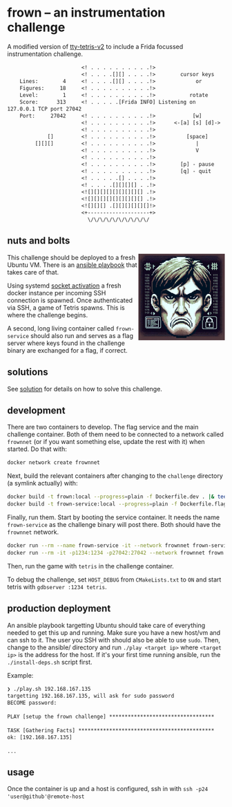# frown – an instrumentation challenge

A modified version of [tty-tetris-v2](https://github.com/Holixus/tty-tetris-v2) to include a Frida focussed instrumentation challenge.

```text
                        <! . . . . . . . . . .!>
                        <! . . . .[][] . . . .!>        cursor keys
    Lines:        4     <! . . . .[][] . . . .!>             or
    Figures:     18     <! . . . . . . . . . .!>
    Level:        1     <! . . . . . . . . . .!>           rotate
    Score:      313     <! . . . . .[Frida INFO] Listening on 127.0.0.1 TCP port 27042
    Port:     27042     <! . . . . . . . . . .!>            [w]
                        <! . . . . . . . . . .!>      <-[a] [s] [d]->
                        <! . . . . . . . . . .!>
             []         <! . . . . . . . . . .!>          [space]
         [][][]         <! . . . . . . . . . .!>             |
                        <! . . . . . . . . . .!>             V
                        <! . . . . . . . . . .!>
                        <! . . . . . . . . . .!>        [p] - pause
                        <! . . . . . . . . . .!>        [q] - quit
                        <! . . . . .[] . . . .!>
                        <! . . . .[][][][] . .!>
                        <![][][][][][][][][] .!>
                        <![][][][][][][][][] .!>
                        <![][][] .[][][][][][]!>
                        <+--------------------+>
                          \/\/\/\/\/\/\/\/\/\/
```

## nuts and bolts

<img align="right" src="./images/logo.png" height="200" alt="beacon-pip-frame-proxy">

This challenge should be deployed to a fresh Ubuntu VM. There is an [ansible playbook](ansible/playbook.yml) that takes care of that.

Using systemd [socket activation](https://www.freedesktop.org/software/systemd/man/latest/systemd-socket-activate.html) a fresh docker instance per incoming SSH connection is spawned. Once authenticated via SSH, a game of Tetris spawns. This is where the challenge begins.

A second, long living container called `frown-service` should also run and serves as a flag server where keys found in the challenge binary are exchanged for a flag, if correct.

## solutions

See [solution](solution/README.md) for details on how to solve this challenge.

## development

There are two containers to develop. The flag service and the main challenge container. Both of them need to be connected to a network called `frownnet` (or if you want something else, update the rest with it) when started. Do that with:

```bash
docker network create frownnet
```

Next, build the relevant containers after changing to the `challenge` directory (a symlink actually) with:

```bash
docker build -t frown:local --progress=plain -f Dockerfile.dev . |& tee /dev/null
docker build -t frown-service:local --progress=plain -f Dockerfile.flag . |& tee /dev/null
```

Finally, run them. Start by booting the service container. It needs the name `frown-service` as the challenge binary will post there. Both should have the `frownnet` network.

```bash
docker run --rm --name frown-service -it --network frownnet frown-service:local
docker run --rm -it -p1234:1234 -p27042:27042 --network frownnet frown:local
```

Then, run the game with `tetris` in the challenge container.

To debug the challenge, set `HOST_DEBUG` from `CMakeLists.txt` to `ON` and start tetris with `gdbserver :1234 tetris`.

## production deployment

An ansible playbook targetting Ubuntu should take care of everything needed to get this up and running. Make sure you have a new host/vm and can ssh to it. The user you SSH with should also be able to use `sudo`. Then, change to the ansible/ directory and run `./play <target ip>` where `<target ip>` is the address for the host. If it's your first time running ansible, run the `./install-deps.sh` script first.

Example:

```text
❯ ./play.sh 192.168.167.135
targetting 192.168.167.135, will ask for sudo password
BECOME password:

PLAY [setup the frown challenge] **********************************

TASK [Gathering Facts] ********************************************
ok: [192.168.167.135]

...
```

## usage

Once the container is up and a host is configured, ssh in with `ssh -p24 'user@github'@remote-host`
